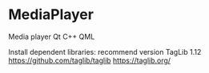 # MediaPlayer
Media player Qt C++ QML

Install dependent libraries: 
recommend version TagLib 1.12
https://github.com/taglib/taglib
https://taglib.org/
